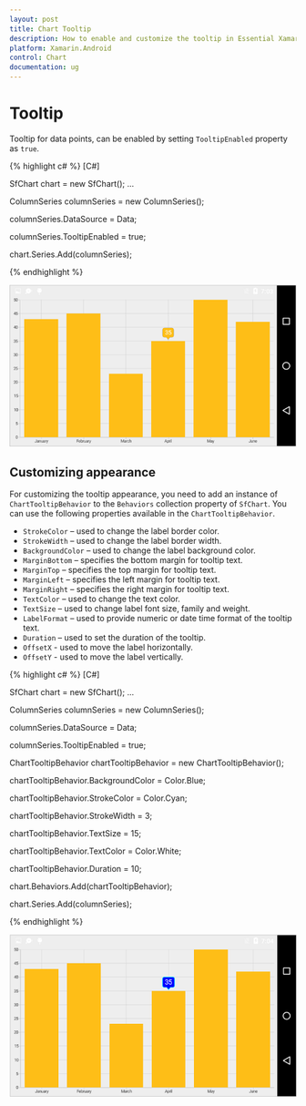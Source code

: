 ```yaml
---
layout: post
title: Chart Tooltip
description: How to enable and customize the tooltip in Essential Xamarin.Android Chart
platform: Xamarin.Android
control: Chart
documentation: ug
---
```


# Tooltip

Tooltip for data points, can be enabled by setting `TooltipEnabled` property as `true`.

{% highlight c# %} 
[C#]

SfChart chart = new SfChart();
...

ColumnSeries columnSeries = new ColumnSeries();

columnSeries.DataSource = Data;

columnSeries.TooltipEnabled = true;

chart.Series.Add(columnSeries);

{% endhighlight %}

![](tooltip_images/tooltip_img1.png)

## Customizing appearance

For customizing the tooltip appearance, you need to add an instance of `ChartTooltipBehavior` to the `Behaviors` collection property of `SfChart`. You can use the following properties available in the `ChartTooltipBehavior`.

* `StrokeColor` – used to change the label border color.
* `StrokeWidth` – used to change the label border width.
* `BackgroundColor` – used to change the label background color.
* `MarginBottom` – specifies the bottom margin for tooltip text.
* `MarginTop` – specifies the top margin for tooltip text.
* `MarginLeft` – specifies the left margin for tooltip text.
* `MarginRight` – specifies the right margin for tooltip text.
* `TextColor` – used to change the text color.
* `TextSize` – used to change label font size, family and weight.
* `LabelFormat` – used to provide numeric or date time format of the tooltip text.
* `Duration` – used to set the duration of the tooltip.
* `OffsetX` - used to move the label horizontally.
* `OffsetY` - used to move the label vertically.

{% highlight c# %} 
[C#]

SfChart chart = new SfChart();
...

ColumnSeries columnSeries = new ColumnSeries();

columnSeries.DataSource = Data;

columnSeries.TooltipEnabled = true;

ChartTooltipBehavior chartTooltipBehavior = new ChartTooltipBehavior();

chartTooltipBehavior.BackgroundColor = Color.Blue;

chartTooltipBehavior.StrokeColor = Color.Cyan;

chartTooltipBehavior.StrokeWidth = 3;

chartTooltipBehavior.TextSize = 15;

chartTooltipBehavior.TextColor = Color.White;

chartTooltipBehavior.Duration = 10;

chart.Behaviors.Add(chartTooltipBehavior);

chart.Series.Add(columnSeries);

{% endhighlight %}

![](tooltip_images/tooltip_img2.png)